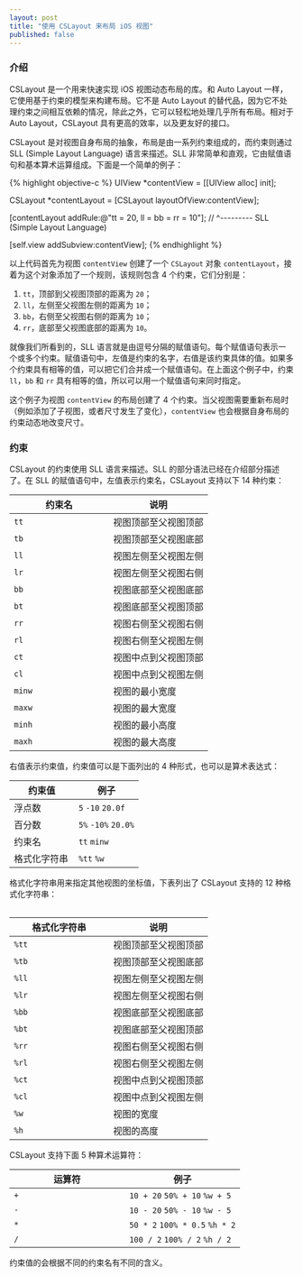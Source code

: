 ```yaml
---
layout: post
title: "使用 CSLayout 来布局 iOS 视图"
published: false
---
```


### 介绍

CSLayout 是一个用来快速实现 iOS 视图动态布局的库。和 Auto Layout 一样，它使用基于约束的模型来构建布局。它不是 Auto Layout 的替代品，因为它不处理约束之间相互依赖的情况，除此之外，它可以轻松地处理几乎所有布局。相对于 Auto Layout，CSLayout 具有更高的效率，以及更友好的接口。

CSLayout 是对视图自身布局的抽象，布局是由一系列约束组成的，而约束则通过 SLL (Simple Layout Language) 语言来描述。SLL 非常简单和直观，它由赋值语句和基本算术运算组成。下面是一个简单的例子：

{% highlight objective-c %}
UIView *contentView = [[UIView alloc] init];

CSLayout *contentLayout = [CSLayout layoutOfView:contentView];

[contentLayout addRule:@"tt = 20, ll =  bb = rr = 10"];
//                                  ^--------- SLL (Simple Layout Language)

[self.view addSubview:contentView];
{% endhighlight %}

以上代码首先为视图 `contentView` 创建了一个 `CSLayout` 对象 `contentLayout`，接着为这个对象添加了一个规则，该规则包含 4 个约束，它们分别是：

1. `tt`，顶部到父视图顶部的距离为 `20`；
2. `ll`，左侧至父视图左侧的距离为 `10`；
3. `bb`，右侧至父视图右侧的距离为 `10`；
4. `rr`，底部至父视图底部的距离为 `10`。

就像我们所看到的，SLL 语言就是由逗号分隔的赋值语句。每个赋值语句表示一个或多个约束。赋值语句中，左值是约束的名字，右值是该约束具体的值。如果多个约束具有相等的值，可以把它们合并成一个赋值语句。在上面这个例子中，约束 `ll`，`bb` 和 `rr` 具有相等的值，所以可以用一个赋值语句来同时指定。

这个例子为视图 `contentView` 的布局创建了 4 个约束。当父视图需要重新布局时（例如添加了子视图，或者尺寸发生了变化），`contentView` 也会根据自身布局的约束动态地改变尺寸。

### 约束

CSLayout 的约束使用 SLL 语言来描述。SLL 的部分语法已经在介绍部分描述了。在 SLL 的赋值语句中，左值表示约束名，CSLayout 支持以下 14 种约束：

<table>
<thead>
<tr>
<th width="50%">约束名</th>
<th>说明</th>
</tr>
</thead>
<tbody>

<tr><td><code>tt</td>
<td>视图顶部至父视图顶部</td></tr>
<tr><td><code>tb</code></td>
<td>视图顶部至父视图底部</td></tr>
<tr><td><code>ll</code></td>
<td>视图左侧至父视图左侧</td></tr>
<tr><td><code>lr</code></td>
<td>视图左侧至父视图右侧</td></tr>
<tr><td><code>bb</code></td>
<td>视图底部至父视图底部</td></tr>
<tr><td><code>bt</code></td>
<td>视图底部至父视图顶部</td></tr>
<tr><td><code>rr</code></td>
<td>视图右侧至父视图右侧</td></tr>
<tr><td><code>rl</code></td>
<td>视图右侧至父视图左侧</td></tr>
<tr><td><code>ct</code></td>
<td>视图中点到父视图顶部</td></tr>
<tr><td><code>cl</code></td>
<td>视图中点到父视图左侧</td></tr>
<tr><td><code>minw</code></td>
<td>视图的最小宽度</td> </tr>
<tr><td><code>maxw</code></td>
<td>视图的最大宽度</td> </tr>
<tr><td><code>minh</code></td>
<td>视图的最小高度</td></tr>
<tr><td><code>maxh</code></td>
<td>视图的最大高度</td></tr>

</tbody>
</table>

右值表示约束值，约束值可以是下面列出的 4 种形式，也可以是算术表达式：

<table>
<thead>
<tr>
<th width="50%">约束值</th>
<th>例子</th>
</tr>
</thead>
<tbody>

<tr><td>浮点数</td>
<td><code>5</code> <code>-10</code> <code>20.0f</code></td></tr>
<tr><td>百分数</td>
<td><code>5%</code> <code>-10%</code> <code>20.0%</code></td></tr>
<tr><td>约束名</td>
<td><code>tt</code> <code>minw</code></td></tr>
<tr><td>格式化字符串</td>
<td><code>%tt</code> <code>%w</code></td></tr>

</tbody>
<table>

格式化字符串用来指定其他视图的坐标值，下表列出了 CSLayout 支持的 12 种格式化字符串：

<table>
<thead>
<tr>
<th width="50%">格式化字符串</th>
<th>说明</th>
</tr>
</thead>
<tbody>

<tr><td><code>%tt</td>
<td>视图顶部至父视图顶部</td></tr>
<tr><td><code>%tb</code></td>
<td>视图顶部至父视图底部</td></tr>
<tr><td><code>%ll</code></td>
<td>视图左侧至父视图左侧</td></tr>
<tr><td><code>%lr</code></td>
<td>视图左侧至父视图右侧</td></tr>
<tr><td><code>%bb</code></td>
<td>视图底部至父视图底部</td></tr>
<tr><td><code>%bt</code></td>
<td>视图底部至父视图顶部</td></tr>
<tr><td><code>%rr</code></td>
<td>视图右侧至父视图右侧</td></tr>
<tr><td><code>%rl</code></td>
<td>视图右侧至父视图左侧</td></tr>
<tr><td><code>%ct</code></td>
<td>视图中点到父视图顶部</td></tr>
<tr><td><code>%cl</code></td>
<td>视图中点到父视图左侧</td></tr>
<tr><td><code>%w</code></td>
<td>视图的宽度</td> </tr>
<tr><td><code>%h</code></td>
<td>视图的高度</td></tr>

</tbody>
</table>

CSLayout 支持下面 5 种算术运算符：

<table>
<thead>
<tr>
<th width="50%">运算符</th>
<th>例子</th>
</tr>
</thead>
<tbody>

<tr><td><code>&plus;</code></td>
<td><code>10 &plus; 20</code> <code>50% &plus; 10</code> <code>%w &plus; 5</code></td></tr>
<tr><td><code>-</code></td>
<td><code>10 - 20</code> <code>50% - 10</code> <code>%w - 5</code></td></tr>
<tr><td><code>&ast;</code></td>
<td><code>50 &ast; 2</code> <code>100% &ast; 0.5</code> <code>%h &ast; 2</code></td></tr>
<tr><td><code>/</code></td>
<td><code>100 / 2</code> <code>100% / 2</code> <code>%h / 2</code></td></tr>

</tbody>
<table>


约束值的会根据不同的约束名有不同的含义。
